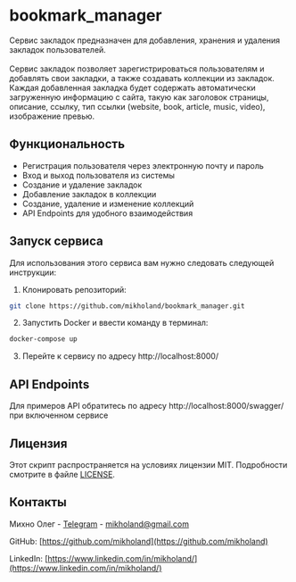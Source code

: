 # bookmark_manager
Сервис закладок предназначен для добавления, хранения и удаления закладок
пользователей.
<br><br>
Сервис закладок позволяет зарегистрироваться пользователям и добавлять свои
закладки, а также создавать коллекции из закладок. Каждая добавленная
закладка будет содержать автоматически загруженную информацию с сайта, такую
как заголовок страницы, описание, ссылку, тип ссылки (website, book, article,
music, video), изображение превью.

## Функциональность
- Регистрация пользователя через электронную почту и пароль
- Вход и выход пользователя из системы
- Создание и удаление закладок
- Добавление закладок в коллекции
- Создание, удаление и изменение коллекций
- API Endpoints для удобного взаимодействия

## Запуск сервиса
Для использования этого сервиса вам нужно следовать следующей инструкции:
1. Клонировать репозиторий:
```sh
git clone https://github.com/mikholand/bookmark_manager.git
```
2. Запустить Docker и ввести команду в терминал:
```sh
docker-compose up
```
3. Перейте к сервису по адресу http://localhost:8000/

## API Endpoints
Для примеров API обратитесь по адресу http://localhost:8000/swagger/ при
включенном сервисе

## Лицензия
Этот скрипт распространяется на условиях лицензии MIT. 
Подробности смотрите в файле
[LICENSE](https://github.com/mikholand/telegram_bot_for_group/blob/master/LICENSE).

## Контакты
Михно Олег - [Telegram](https://t.me/mikholand) - mikholand@gmail.com

GitHub: [https://github.com/mikholand](https://github.com/mikholand)

LinkedIn: [https://www.linkedin.com/in/mikholand/](https://www.linkedin.com/in/mikholand/)